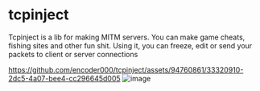 # tcpinject
Tcpinject is a lib for making MITM servers. You can make game cheats, fishing sites and other fun shit.
Using it, you can freeze, edit or send your packets to client or server connections

https://github.com/encoder000/tcpinject/assets/94760861/33320910-2dc5-4a07-bee4-cc296645d005
![image](https://github.com/encoder000/tcpinject/assets/94760861/bf656930-17fb-47f9-8995-3fa6b92213a8)
